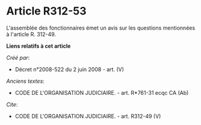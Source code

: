# Article R312-53

L'assemblée des fonctionnaires émet un avis sur les questions mentionnées à l'article R. 312-49.

**Liens relatifs à cet article**

_Créé par_:

  - Décret n°2008-522 du 2 juin 2008 - art. (V)

_Anciens textes_:

  - CODE DE L'ORGANISATION JUDICIAIRE. - art. R*761-31 ecqc CA (Ab)

_Cite_:

  - CODE DE L'ORGANISATION JUDICIAIRE. - art. R312-49 (V)
